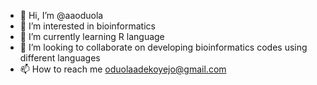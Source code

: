- 👋 Hi, I’m @aaoduola
- 👀 I’m interested in bioinformatics
- 🌱 I’m currently learning R language
- 💞️ I’m looking to collaborate on developing bioinformatics codes using different languages
- 📫 How to reach me oduolaadekoyejo@gmail.com

<!---
aaoduola/aaoduola is a ✨ special ✨ repository because its `README.md` (this file) appears on your GitHub profile.
You can click the Preview link to take a look at your changes.
--->
